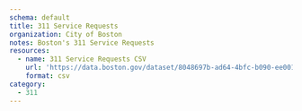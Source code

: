 ```yaml
---
schema: default
title: 311 Service Requests 
organization: City of Boston
notes: Boston's 311 Service Requests
resources:
  - name: 311 Service Requests CSV
    url: 'https://data.boston.gov/dataset/8048697b-ad64-4bfc-b090-ee00169f2323/resource/2968e2c0-d479-49ba-a884-4ef523ada3c0/download/tmpml3jr_92.csv'
    format: csv
category:
  - 311
---
```

